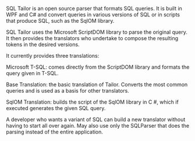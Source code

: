 SQL Tailor is an open source parser that formats SQL queries. It is built in WPF and C# and convert queries in various versions of SQL or in scripts that produce SQL, such as the SqlOM library.

SQL Tailor uses the Microsoft ScriptDOM library to parse the original query. It then provides the translators who undertake to compose the resulting tokens in the desired versions.

It currently provides three translations:

Microsoft T-SQL: comes directly from the ScriptDOM library and formats the query given in T-SQL.

Base Translation: the basic translation of Tailor. Converts the most common queries and is used as a basis for other translators.

SqlOM Translation: builds the script of the SqlOM library in C #, which if executed generates the given SQL query.

A developer who wants a variant of SQL can build a new translator without having to start all over again. May also use only the SQLParser that does the parsing instead of the entire application.
